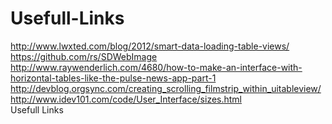Usefull-Links
=============

http://www.lwxted.com/blog/2012/smart-data-loading-table-views/ <br/>
https://github.com/rs/SDWebImage <br/>
http://www.raywenderlich.com/4680/how-to-make-an-interface-with-horizontal-tables-like-the-pulse-news-app-part-1 <br/>
http://devblog.orgsync.com/creating_scrolling_filmstrip_within_uitableview/ <br/>
http://www.idev101.com/code/User_Interface/sizes.html <br/>
Usefull Links
